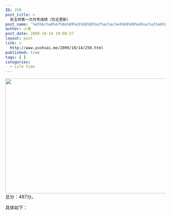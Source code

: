 ```yaml
---
ID: 250
post_title: >
  张玉帅第一次月考成绩（完全更新）
post_name: '%e5%bc%a0%e7%8e%89%e5%b8%85%e7%ac%ac%e4%b8%80%e6%ac%a1%e6%9c%88%e8%80%83%e6%88%90%e7%bb%a9%ef%bc%88%e5%ae%8c%e5%85%a8%e6%9b%b4%e6%96%b0%ef%bc%89'
author: 小奥
post_date: 2009-10-14 19:08:37
layout: post
link: >
  http://www.yushuai.me/2009/10/14/250.html
published: true
tags: [ ]
categories:
  - Life Time
---
```

<img class="alignnone" title="成绩统计" src="https://dqhplhzz2008-1251830035.cos.ap-guangzhou.myqcloud.com/zhangyushuai/wp-content/uploads/2009/10/成绩技术分析.jpg" alt="" width="541" height="362" />总分：487分。

具体如下：